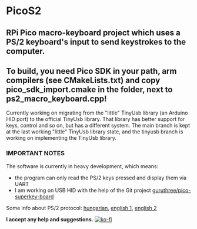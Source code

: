 # PicoS2
## RPi Pico macro-keyboard project which uses a PS/2 keyboard's input to send keystrokes to the computer.

## To build, you need Pico SDK in your path, arm compilers (see CMakeLists.txt) and copy pico_sdk_import.cmake in the folder, next to ps2_macro_keyboard.cpp!

Currently working on migrating from the "little" TinyUsb library (an Arduino HID port) to the official TinyUsb library. That library has better support for keys, control and so on, but has a different system. The main branch is kept at the last working "little" TinyUsb library state, and the tinyusb branch is working on implementing the TinyUsb library.

### IMPORTANT NOTES
The software is currently in heavy development, which means:
- the program can only read the PS/2 keys pressed and display them via UART
- I am working on USB HID with the help of the Git project [guruthree/pico-superkey-board](https://github.com/guruthree/pico-superkey-board)

Some info about PS/2 protocol: [hungarian](http://www.vfx.hu/info/atkeyboard.html), [english 1](https://www.avrfreaks.net/sites/default/files/PS2%20Keyboard.pdf), [english 2](https://karooza.net/how-to-interface-a-ps2-keyboard)

**I accept any help and suggestions.**
[![ko-fi](https://ko-fi.com/img/githubbutton_sm.svg)](https://ko-fi.com/Z8Z51YOFC)
